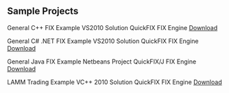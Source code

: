 ## Sample Projects

General C++ FIX Example
    VS2010 Solution
    QuickFIX FIX Engine
    [Download](https://apiwiki.fxcorporate.com/api/fix/examples/cpp/fix_example.zip)

General C# .NET FIX Example
    VS2010 Solution
    QuickFIX FIX Engine
    [Download](https://apiwiki.fxcorporate.com/api/fix/examples/cs/FIXTradingExample.zip)

General Java FIX Example
    Netbeans Project
    QuickFIX/J FIX Engine
    [Download](https://apiwiki.fxcorporate.com/api/fix/examples/java/FIXTradingTester.zip)

LAMM Trading Example
    VC++ 2010 Solution
    QuickFIX FIX Engine
    [Download](https://apiwiki.fxcorporate.com/api/examples/lamm/LammFix.zip)

